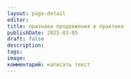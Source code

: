 ```yaml
---
layout: page-detail
editor: 
title: признаки продвижения в практике
publishDate: 2025-03-05
draft: false
description: 
tags: 
image: 
комментарий: написать текст
---
```

